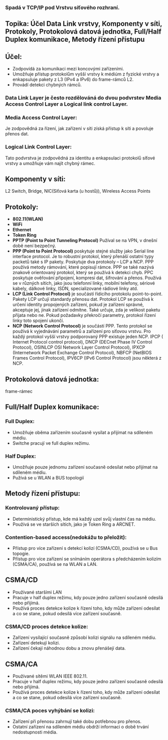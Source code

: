 ### Spadá v TCP/IP pod Vrstvu síťového rozhraní.

## Topika: Účel Data Link vrstvy, Komponenty v síti, Protokoly, Protokolová datová jednotka, Full/Half Duplex komunikace, Metody řízení přístupu

## Účel: 
- Zodpovídá za komunikaci mezi koncovými zařízeními. 
- Umožňuje přístup protokolům vyšší vrstvy k médiúm z fyzické vrstvy a enkapsuluje pakety z L3 (IPv4 a IPv6) do frame-rámců L2.
- Provádí detekci chybných rámců.

### Data Link Layer je često rozdělováná do dvou podvrstev Media Access Control Layer a Logical link control Layer.
### Media Access Control Layer: 
Je zodpovědná za řízení, jak zařízení v síti získá přístup k síti a povoluje přenos dat.

### Logical Link Control Layer: 
Tato podvrstva je zodpovědná za identitu a enkapsulaci protokolů síťové vrstvy a umožňuje vám najít chybný rámec.

## Komponenty v síti:
L2 Switch, Bridge, NIC(Síťová karta (u hostů)), Wireless Access Points

## Protokoly:
- **802.11(WLAN)**
- **WiFi**
- **Ethernet**
- **Token Ring**
- **PPTP (Point to Point Tunneling Protocol)** Pužíval se na VPN, v dnešní době není bezpečný.
- **PPP (Point to Point Protocol)** poskytuje stejné služby jako Serial line interface protocol. Je to robustní protokol, který přenáší ostatní typy packetů také s IP pakety. Poskytuje dva protokoly – LCP a NCP. PPP používá metody rámování, které popisují rámce. PPP se také nazývá znakově orientovaný protokol, který se používá k detekci chyb. PPC poskytuje ověřování připojení, kompresi dat, šifrování a přenos. Používá se v různých sítích, jako jsou telefonní linky, mobilní telefony, sériové kabely, dálkové linky, ISDN, specializované rádiové linky atd.
- **LCP (Link Control Protocol)** je součástí řídicího protokolu point-to-point. Pakety LCP určují standardy přenosu dat. Protokol LCP se používá k určení identity propojených zařízení, pokud je zařízení správné, akceptuje jej, jinak zařízení odmítne. Také určuje, zda je velikost paketu přijata nebo ne. Pokud požadavky překročí parametry, protokol řízení linky toto spojení ukončí.
- **NCP (Network Control Protocol)** je součástí PPP. Tento protokol se používá k vyjednávání parametrů a zařízení pro síťovou vrstvu. Pro každý protokol vyšší vrstvy podporovaný PPP existuje jeden NCP. IPCP ( Internet Protocol control protocol), DNCP (DECnet Phase IV Control Protocol), OSINLCP OSI Network Layer Control Protocol), IPXCP (Internetwork Packet Exchange Control Protocol), NBFCP (NetBIOS Frames Control Protocol), IPV6CP (IPv6 Control Protocol) jsou některá z NCP.


## Protokolová datová jednotka:
frame-rámec

## Full/Half Duplex komunikace:
### Full Duplex:
- Umožňuje oběma zařízením současně vysílat a přijímat na sdíleném médiu.
- Switche pracují ve full duplex režimu.

### Half Duplex: 
- Umožňuje pouze jednomu zařízení současně odesílat nebo přijímat na sdíleném médiu.
- Pužívá se u WLAN a BUS topologií

## Metody řízení přístupu:
### Kontrolovaný přístup:
- Deterministický přístup, kde má každý uzel svůj vlastní čas na médiu.
- Používá se ve starších sítích, jako je Token Ring a ARCNET.

### Contention-based access(nedokážu to přeložit):
- Přístup pro více zařízení s detekcí kolizí (CSMA/CD), používá se u Bus topogie.
- Přístup pro více zařízení se snímáním operátora s předcházením kolizím (CSMA/CA), používá se na WLAN a LAN.

## CSMA/CD
- Používané staršími LAN
- Pracuje v half duplex režimu, kdy pouze jedno zařízení současně odesílá nebo přijímá.
- Používá proces detekce kolize k řízení toho, kdy může zařízení odesílat a co se stane, pokud odesílá více zařízení současně.

### CSMA/CD proces detekce kolize:
- Zařízení vysílající současně způsobí kolizi signálu na sdíleném médiu.
- Zařízení detekují kolizi.
- Zařízení čekají náhodnou dobu a znovu přenášejí data.

## CSMA/CA
- Používané sítěmi WLAN IEEE 802.11.
- Pracuje v half duplex režimu, kdy pouze jedno zařízení současně odesílá nebo přijímá.
- Používá proces detekce kolize k řízení toho, kdy může zařízení odesílat a co se stane, pokud odesílá více zařízení současně.

### CSMA/CA poces vyhýbání se kolizi:
- Zařízení při přenosu zahrnují také dobu potřebnou pro přenos.
- Ostatní zařízení na sdíleném médiu obdrží informaci o době trvání nedostupnosti média.

